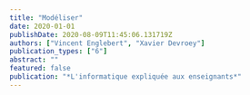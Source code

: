 ```yaml
---
title: "Modéliser"
date: 2020-01-01
publishDate: 2020-08-09T11:45:06.131719Z
authors: ["Vincent Englebert", "Xavier Devroey"]
publication_types: ["6"]
abstract: ""
featured: false
publication: "*L'informatique expliquée aux enseignants*"
---
```


